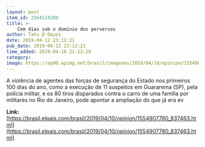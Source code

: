 ```yaml
---
layout: post
item_id: 2564124289
title: >-
    Cem dias sob o domínio dos perversos
author: Tatu D'Oquei
date: 2019-04-12 23:12:21
pub_date: 2019-04-12 23:12:21
time_added: 2019-04-18 21:22:28
category: 
image: https://ep00.epimg.net/brasil/imagenes/2019/04/10/opinion/1554907780_837463_1554910536_rrss_normal.jpg
---
```


A violência de agentes das forças de segurança do Estado nos primeiros 100 dias do ano, como a execução de 11 suspeitos em Guararema (SP), pela polícia militar, e os 80 tiros disparados contra o carro de uma família por militares no Rio de Janeiro, pode apontar a ampliação do que já era ev

**Link:** [https://brasil.elpais.com/brasil/2019/04/10/opinion/1554907780_837463.html](https://brasil.elpais.com/brasil/2019/04/10/opinion/1554907780_837463.html)

